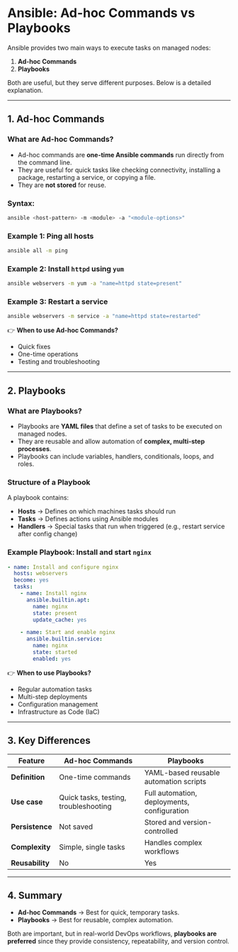# Ansible: Ad-hoc Commands vs Playbooks

Ansible provides two main ways to execute tasks on managed nodes:
1. **Ad-hoc Commands**
2. **Playbooks**

Both are useful, but they serve different purposes. Below is a detailed explanation.

---

## 1. Ad-hoc Commands

### What are Ad-hoc Commands?
- Ad-hoc commands are **one-time Ansible commands** run directly from the command line.
- They are useful for quick tasks like checking connectivity, installing a package, restarting a service, or copying a file.
- They are **not stored** for reuse.

### Syntax:
```bash
ansible <host-pattern> -m <module> -a "<module-options>"
```

### Example 1: Ping all hosts
```bash
ansible all -m ping
```

### Example 2: Install `httpd` using `yum`
```bash
ansible webservers -m yum -a "name=httpd state=present"
```

### Example 3: Restart a service
```bash
ansible webservers -m service -a "name=httpd state=restarted"
```

👉 **When to use Ad-hoc Commands?**
- Quick fixes
- One-time operations
- Testing and troubleshooting

---

## 2. Playbooks

### What are Playbooks?
- Playbooks are **YAML files** that define a set of tasks to be executed on managed nodes.
- They are reusable and allow automation of **complex, multi-step processes**.
- Playbooks can include variables, handlers, conditionals, loops, and roles.

### Structure of a Playbook
A playbook contains:
- **Hosts** → Defines on which machines tasks should run  
- **Tasks** → Defines actions using Ansible modules  
- **Handlers** → Special tasks that run when triggered (e.g., restart service after config change)  

### Example Playbook: Install and start `nginx`
```yaml
- name: Install and configure nginx
  hosts: webservers
  become: yes
  tasks:
    - name: Install nginx
      ansible.builtin.apt:
        name: nginx
        state: present
        update_cache: yes

    - name: Start and enable nginx
      ansible.builtin.service:
        name: nginx
        state: started
        enabled: yes
```

👉 **When to use Playbooks?**
- Regular automation tasks
- Multi-step deployments
- Configuration management
- Infrastructure as Code (IaC)

---

## 3. Key Differences

| Feature             | Ad-hoc Commands                         | Playbooks                                   |
|---------------------|------------------------------------------|---------------------------------------------|
| **Definition**      | One-time commands                       | YAML-based reusable automation scripts      |
| **Use case**        | Quick tasks, testing, troubleshooting   | Full automation, deployments, configuration |
| **Persistence**     | Not saved                               | Stored and version-controlled               |
| **Complexity**      | Simple, single tasks                    | Handles complex workflows                   |
| **Reusability**     | No                                       | Yes                                         |

---

## 4. Summary
- **Ad-hoc Commands** → Best for quick, temporary tasks.  
- **Playbooks** → Best for reusable, complex automation.  

Both are important, but in real-world DevOps workflows, **playbooks are preferred** since they provide consistency, repeatability, and version control.
